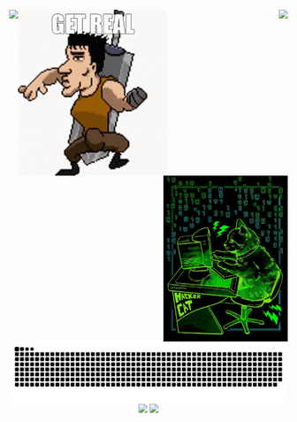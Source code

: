 <p>
  <img align="left" src="https://github-readme-stats.vercel.app/api/top-langs/?username=AlanAcosta460&langs_count=20&theme=aura&hide=papyrus,tex,html,css,Jupyter%20Notebook,kotlin&layout=donut&exclude_repo=POO-Java-Doc" />
  <img align="right" src="https://raw.githubusercontent.com/AlanAcosta460/cf-stats/main/output/light_card.svg#gh-dark-mode-only" />
</p>

<!--
<p align="center"> <img src="https://leetcard.jacoblin.cool/AlanAcosta460" />
-->

  
<div>
  <img align="left" src="get-real.gif" alt= "GIF" height='300'/>
  <img align="right" src="hackerCat.jpg" alt="image" height="300"/>
</div>

<picture>
  <source media="(prefers-color-scheme: dark)" srcset="https://raw.githubusercontent.com/AlanAcosta460/AlanAcosta460/output/github-contribution-grid-snake-dark.svg">
  <source media="(prefers-color-scheme: light)" srcset="https://raw.githubusercontent.com/AlanAcosta460/AlanAcosta460/output/github-contribution-grid-snake.svg">
  <img alt="github contribution grid snake animation" src="https://raw.githubusercontent.com/AlanAcosta460/AlanAcosta460/output/github-contribution-grid-snake.svg">
</picture>

<div align="center">
  <img src="https://raw.githubusercontent.com/AlanAcosta460/cf-stats/main/output/max_rating.svg" />
  <img src="https://raw.githubusercontent.com/AlanAcosta460/cf-stats/main/output/rating.svg" />
</div>
